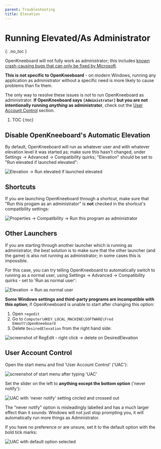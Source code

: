 ```yaml
---
parent: Troubleshooting
title: Elevation
---
```


# Running Elevated/As Administrator

{: .no_toc }

OpenKneeboard will not fully work as administrator; this includes [known crash-causing bugs that can only be fixed by Microsoft](https://github.com/microsoft/microsoft-ui-xaml/issues/7690).

**This is not specific to OpenKneeboard** - on modern Windows, running any application as administrator without a specific need is more likely to cause problems than fix them.

The only way to resolve these issues is *not* to run OpenKneeboard as administrator. **If OpenKneeboard says `[Administrator]` but you are not intentionally running *anything* as administrator**, check out the [User Account Control](#user-account-control) section.

1. TOC
{:toc}

## Disable OpenKneeboard's Automatic Elevation

By default, OpenKneeboard will run as whatever user and with whatever elevation level it was started as; make sure this hasn't changed, under Settings -> Advanced -> Compatibility quirks; "Elevation" should be set to "Run elevated if launched elevated":

![Elevation -> Run elevated if launched elevated](../screenshots/elevation-setting.png)

## Shortcuts

If you are launching OpenKneeboard through a shortcut, make sure that "Run this progam as an administrator" is **not** checked in the shortcut's compatibility settings:

![Properties -> Compatibility -> Run this program as administrator](../screenshots/elevation-shortcut.png)

## Other Launchers

If you are starting through another launcher which is running as administrator, the best solution is to make sure that the other launcher (and the game) is also not running as administrator; in some cases this is impossible.

For this case, you can try telling OpenKneeboard to automatically switch to running as a normal user, using Settings -> Advanced -> Compatibility quirks - set to 'Run as normal user':

![Elevation -> Run as normal user](../screenshots/elevation-setting-normal-user.png)

**Some Windows settings and third-party programs are incompatible with this option**; if OpenKneeboard is unable to start after changing this option:

1. Open `regedit`
2. Go to `Computer\HKEY_LOCAL_MACHINE\SOFTWARE\Fred Emmott\OpenKneeboard`
3. Delete `DesiredElevation` from the right hand side:

![screenshot of RegEdit - right click -> delete on DesiredElevation](../screenshots/elevation-regedit-DesiredElevation.png)

## User Account Control

Open the start menu and find 'User Account Control' ('UAC'):

![screenshot of start menu after typing 'UAC'](../screenshots/elevation-uac-startmenu.png)

Set the slider on the left to **anything except the bottom option** ('never notify'):

![UAC with 'never notify' setting circled and crossed out](../screenshots/elevation-uac-no.png)

The "never notify" option is misleadingly labelled and has a much larger effect than it sounds: Windows will not just stop prompting you, it will automatically run more things as Administrator.

If you have no preference or are unsure, set it to the default option with the bold tick marks:

![UAC with default option selected](../screenshots/elevation-uac.png)
